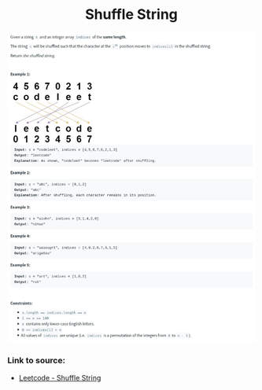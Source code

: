 <h1 align="center">Shuffle String</h1>

![alt text](https://github.com/matthew01lokiet/Algorithmic-exercises/blob/main/z_description_images/Sorting/shuffle_string.png?raw=true)

### Link to source: 
- <a href="https://leetcode.com/problems/shuffle-string/">Leetcode - Shuffle String</a>
